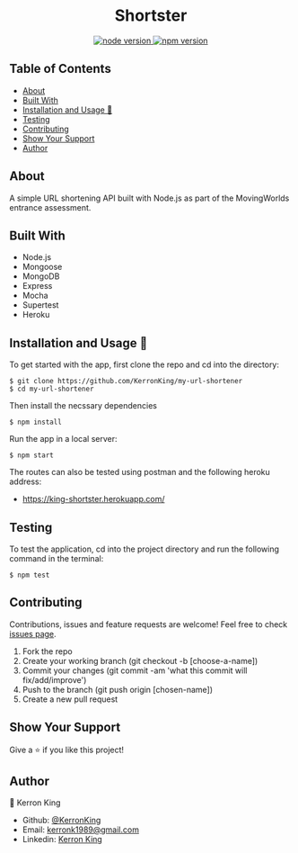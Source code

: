 <h1 align="center">Shortster</h1>
<p align="center">
  <a href="https://nodejs.org/en/">
    <img src="https://img.shields.io/badge/node-v14.8.0-green.svg" alt="node version">
  </a>
  <a href="https://www.npmjs.com/">
    <img src="https://img.shields.io/badge/npm-v6.14.7-green.svg" alt="npm version">
  </a>
</p>

## Table of Contents
- [About](#About)
- [Built With](#built)
- [Installation and Usage 🚀](#install)
- [Testing](#Testing)
- [Contributing](#Contributing)
- [Show Your Support](#show)
- [Author](#Author)

## About

A simple URL shortening API built with Node.js as part of the MovingWorlds entrance assessment. 

## Built With <span id="built"></span>

- Node.js
- Mongoose
- MongoDB
- Express
- Mocha
- Supertest
- Heroku

## Installation and Usage 🚀 <span id="install"></span>

To get started with the app, first clone the repo and cd into the directory:
  
  ```
  $ git clone https://github.com/KerronKing/my-url-shortener
  $ cd my-url-shortener
  ```
  
Then install the necssary dependencies
  
  ```
  $ npm install
  ```
  
Run the app in a local server:
  
  ```
  $ npm start
  ```
The routes can also be tested using postman and the following heroku address:
- https://king-shortster.herokuapp.com/

## Testing

To test the application, cd into the project directory and run the following command in the terminal:
  ```
  $ npm test
  ```

## Contributing

Contributions, issues and feature requests are welcome! Feel free to check [issues page](https://github.com/KerronKing/my-url-shortener/issues).

1. Fork the repo
2. Create your working branch (git checkout -b [choose-a-name])
3. Commit your changes (git commit -am 'what this commit will fix/add/improve')
4. Push to the branch (git push origin [chosen-name])
5. Create a new pull request

## Show Your Support <span id="show"></span>

Give a ⭐️ if you like this project!

## Author

:bust_in_silhouette: Kerron King

* Github: [@KerronKing](https://github.com/KerronKing)
* Email: kerronk1989@gmail.com
* Linkedin: [Kerron King](linkedin.com/in/kerron-shawn-king)